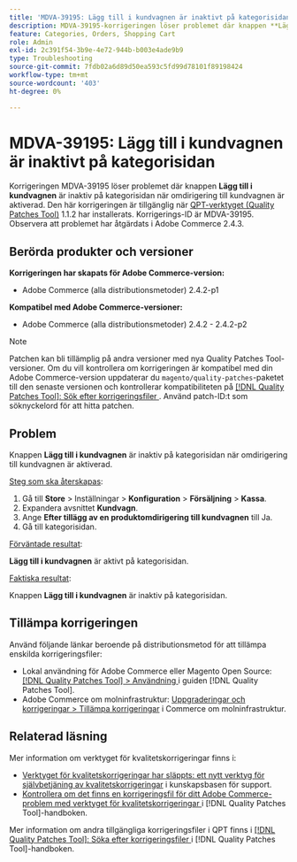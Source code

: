 ```yaml
---
title: 'MDVA-39195: Lägg till i kundvagnen är inaktivt på kategorisidan'
description: MDVA-39195-korrigeringen löser problemet där knappen **Lägg till i kundvagn** är inaktiv på kategorisidan när omdirigering till kundvagnen är aktiverad. Den här korrigeringen är tillgänglig när [QPT-verktyget (Quality Patches Tool)](https://experienceleague.adobe.com/sv/docs/commerce-operations/tools/quality-patches-tool/quality-patches-tool-to-self-serve-quality-patches) 1.1.2 är installerat. Korrigerings-ID är MDVA-39195. Observera att problemet har åtgärdats i Adobe Commerce 2.4.3.
feature: Categories, Orders, Shopping Cart
role: Admin
exl-id: 2c391f54-3b9e-4e72-944b-b003e4ade9b9
type: Troubleshooting
source-git-commit: 7fdb02a6d89d50ea593c5fd99d78101f89198424
workflow-type: tm+mt
source-wordcount: '403'
ht-degree: 0%

---
```


# MDVA-39195: Lägg till i kundvagnen är inaktivt på kategorisidan

Korrigeringen MDVA-39195 löser problemet där knappen **Lägg till i kundvagnen** är inaktiv på kategorisidan när omdirigering till kundvagnen är aktiverad. Den här korrigeringen är tillgänglig när [QPT-verktyget (Quality Patches Tool)](https://experienceleague.adobe.com/sv/docs/commerce-operations/tools/quality-patches-tool/quality-patches-tool-to-self-serve-quality-patches) 1.1.2 har installerats. Korrigerings-ID är MDVA-39195. Observera att problemet har åtgärdats i Adobe Commerce 2.4.3.

## Berörda produkter och versioner

**Korrigeringen har skapats för Adobe Commerce-version:**

* Adobe Commerce (alla distributionsmetoder) 2.4.2-p1

**Kompatibel med Adobe Commerce-versioner:**

* Adobe Commerce (alla distributionsmetoder) 2.4.2 - 2.4.2-p2

>[!NOTE]
>
>Patchen kan bli tillämplig på andra versioner med nya Quality Patches Tool-versioner. Om du vill kontrollera om korrigeringen är kompatibel med din Adobe Commerce-version uppdaterar du `magento/quality-patches`-paketet till den senaste versionen och kontrollerar kompatibiliteten på [[!DNL Quality Patches Tool]: Sök efter korrigeringsfiler ](https://experienceleague.adobe.com/sv/docs/commerce-operations/tools/quality-patches-tool/quality-patches-tool-to-self-serve-quality-patches). Använd patch-ID:t som söknyckelord för att hitta patchen.

## Problem

Knappen **Lägg till i kundvagnen** är inaktiv på kategorisidan när omdirigering till kundvagnen är aktiverad.

<u>Steg som ska återskapas</u>:

1. Gå till **Store** > Inställningar > **Konfiguration** > **Försäljning** > **Kassa**.
1. Expandera avsnittet **Kundvagn**.
1. Ange **Efter tillägg av en produktomdirigering till kundvagnen** till Ja.
1. Gå till kategorisidan.

<u>Förväntade resultat</u>:

**Lägg till i kundvagnen** är aktivt på kategorisidan.

<u>Faktiska resultat</u>:

Knappen **Lägg till i kundvagnen** är inaktiv på kategorisidan.

## Tillämpa korrigeringen

Använd följande länkar beroende på distributionsmetod för att tillämpa enskilda korrigeringsfiler:

* Lokal användning för Adobe Commerce eller Magento Open Source: [[!DNL Quality Patches Tool] > Användning ](/help/tools/quality-patches-tool/usage.md) i guiden [!DNL Quality Patches Tool].
* Adobe Commerce om molninfrastruktur: [Uppgraderingar och korrigeringar > Tillämpa korrigeringar](https://experienceleague.adobe.com/docs/commerce-cloud-service/user-guide/develop/upgrade/apply-patches.html?lang=sv-SE) i Commerce om molninfrastruktur.

## Relaterad läsning

Mer information om verktyget för kvalitetskorrigeringar finns i:

* [Verktyget för kvalitetskorrigeringar har släppts: ett nytt verktyg för självbetjäning av kvalitetskorrigeringar](https://experienceleague.adobe.com/sv/docs/commerce-operations/tools/quality-patches-tool/quality-patches-tool-to-self-serve-quality-patches) i kunskapsbasen för support.
* [Kontrollera om det finns en korrigeringsfil för ditt Adobe Commerce-problem med verktyget för kvalitetskorrigeringar ](/help/tools/quality-patches-tool/patches-available-in-qpt/check-patch-for-magento-issue-with-magento-quality-patches.md) i [!DNL Quality Patches Tool]-handboken.

Mer information om andra tillgängliga korrigeringsfiler i QPT finns i [[!DNL Quality Patches Tool]: Söka efter korrigeringsfiler ](https://experienceleague.adobe.com/tools/commerce-quality-patches/index.html?lang=sv-SE) i [!DNL Quality Patches Tool]-handboken.
